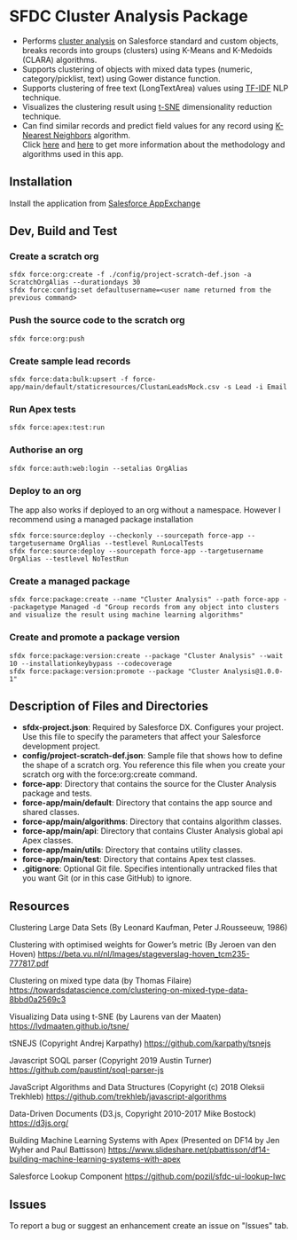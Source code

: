 # SFDC Cluster Analysis Package
- Performs [cluster analysis](https://en.wikipedia.org/wiki/Cluster_analysis) on Salesforce standard and custom objects, breaks records into groups (clusters) using K-Means and K-Medoids (CLARA) algorithms.<br/>
- Supports clustering of objects with mixed data types (numeric, category/picklist, text) using Gower distance function.<br/>
- Supports clustering of free text (LongTextArea) values using [TF-IDF](https://en.wikipedia.org/wiki/Tf%E2%80%93idf) NLP technique.<br/>
- Visualizes the clustering result using [t-SNE](https://en.wikipedia.org/wiki/T-distributed_stochastic_neighbor_embedding) dimensionality reduction technique.<br/>
- Can find similar records and predict field values for any record using [K-Nearest Neighbors](https://en.wikipedia.org/wiki/K-nearest_neighbors_algorithm) algorithm.<br/>
Click [here](../../wiki/Finding-similarities-and-making-predictions-with-TF-IDF-and-k-Nearest-Neighbors-in-Salesforce) and [here](../../wiki/Cluster-Analysis-in-Salesforce) to get more information about the methodology and algorithms used in this app.

## Installation
Install the application from [Salesforce AppExchange](https://appexchange.salesforce.com/appxListingDetail?listingId=a0N3A00000G11fzUAB)

## Dev, Build and Test

### Create a scratch org
```
sfdx force:org:create -f ./config/project-scratch-def.json -a ScratchOrgAlias --durationdays 30
sfdx force:config:set defaultusername=<user name returned from the previous command>
```

### Push the source code to the scratch org
```
sfdx force:org:push
```

### Create sample lead records
```
sfdx force:data:bulk:upsert -f force-app/main/default/staticresources/ClustanLeadsMock.csv -s Lead -i Email
```

### Run Apex tests
```
sfdx force:apex:test:run
```

### Authorise an org
```
sfdx force:auth:web:login --setalias OrgAlias
```

### Deploy to an org
The app also works if deployed to an org without a namespace. However I recommend using a managed package installation
```
sfdx force:source:deploy --checkonly --sourcepath force-app --targetusername OrgAlias --testlevel RunLocalTests
sfdx force:source:deploy --sourcepath force-app --targetusername OrgAlias --testlevel NoTestRun
```

### Create a managed package
```
sfdx force:package:create --name "Cluster Analysis" --path force-app --packagetype Managed -d "Group records from any object into clusters and visualize the result using machine learning algorithms"
```

### Create and promote a package version
```
sfdx force:package:version:create --package "Cluster Analysis" --wait 10 --installationkeybypass --codecoverage
sfdx force:package:version:promote --package "Cluster Analysis@1.0.0-1"
```


## Description of Files and Directories
* **sfdx-project.json**: Required by Salesforce DX. Configures your project.  Use this file to specify the parameters that affect your Salesforce development project.
* **config/project-scratch-def.json**: Sample file that shows how to define the shape of a scratch org.  You reference this file when you create your scratch org with the force:org:create command.   
* **force-app**: Directory that contains the source for the Cluster Analysis package and tests.
* **force-app/main/default**: Directory that contains the app source and shared classes.
* **force-app/main/algorithms**: Directory that contains algorithm classes.
* **force-app/main/api**: Directory that contains Cluster Analysis global api Apex classes.
* **force-app/main/utils**: Directory that contains utility classes.
* **force-app/main/test**: Directory that contains Apex test classes.
* **.gitignore**:  Optional Git file. Specifies intentionally untracked files that you want Git (or in this case GitHub) to ignore.

## Resources
Clustering Large Data Sets (By Leonard Kaufman, Peter J.Rousseeuw, 1986)

Clustering with optimised weights for Gower’s metric (By Jeroen van den Hoven)
https://beta.vu.nl/nl/Images/stageverslag-hoven_tcm235-777817.pdf

Clustering on mixed type data (by Thomas Filaire)
https://towardsdatascience.com/clustering-on-mixed-type-data-8bbd0a2569c3

Visualizing Data using t-SNE (by Laurens van der Maaten)
https://lvdmaaten.github.io/tsne/

tSNEJS (Copyright Andrej Karpathy)
https://github.com/karpathy/tsnejs

Javascript SOQL parser (Copyright 2019 Austin Turner)
https://github.com/paustint/soql-parser-js

JavaScript Algorithms and Data Structures (Copyright (c) 2018 Oleksii Trekhleb)
https://github.com/trekhleb/javascript-algorithms

Data-Driven Documents (D3.js, Copyright 2010-2017 Mike Bostock)
https://d3js.org/

Building Machine Learning Systems with Apex (Presented on DF14 by Jen Wyher and Paul Battisson)
https://www.slideshare.net/pbattisson/df14-building-machine-learning-systems-with-apex

Salesforce Lookup Component
https://github.com/pozil/sfdc-ui-lookup-lwc

## Issues
To report a bug or suggest an enhancement create an issue on "Issues" tab.